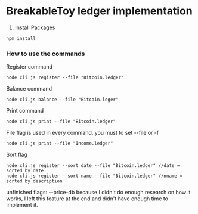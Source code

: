 # BreakableToy ledger implementation 

1. Install Packages 
```sh 
npm install 
```


### How to use the commands 

Register command
```
node cli.js register --file "Bitcoin.ledger" 
```
Balance command
```
node cli.js balance --file "Bitcoin.leger"

```
Print command
```
node cli.js print --file "Bitcoin.ledger"
```

File flag is used in every command, you must to set --file or -f <path>
```
node cli.js print --file "Income.ledger"
```
Sort flag 
```
node cli.js register --sort date --file "Bitcoin.ledger" //date = sorted by date
node cli.js register --sort name --file "Bitcoin.ledger" //nname = sorted by description
```


unfinished flags: --price-db
because I didn't do enough research on how it works, I left this feature at the end and didn't have enough time to implement it. 